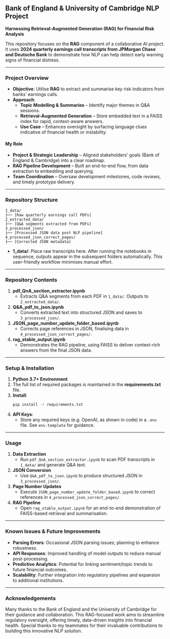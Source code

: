 ## Bank of England & University of Cambridge NLP Project
**Harnessing Retrieval-Augmented Generation (RAG) for Financial Risk Analysis**

This repository focuses on the **RAG** component of a collaborative AI project. It uses **2024 quarterly earnings call transcripts from JPMorgan Chase and Deutsche Bank** to demonstrate how NLP can help detect early warning signs of financial distress.

---

### Project Overview
- **Objective**: Utilise **RAG** to extract and summarise key risk indicators from banks’ earnings calls.  
- **Approach**:  
  - **Topic Modelling & Summaries** – Identify major themes in Q&A sessions.  
  - **Retrieval-Augmented Generation** – Store embedded text in a FAISS index for rapid, context-aware answers.  
  - **Use Case** – Enhances oversight by surfacing language clues indicative of financial health or instability.

#### My Role
- **Project & Strategic Leadership** – Aligned stakeholders’ goals (Bank of England & Cambridge) into a clear roadmap.  
- **RAG Pipeline Development** – Built an end-to-end flow, from data extraction to embedding and querying.  
- **Team Coordination** – Oversaw development milestones, code reviews, and timely prototype delivery.

---

### Repository Structure

```
1_data/
├── [Raw quarterly earnings call PDFs]
2_extracted_data/
├── [Q&A segments extracted from PDFs]
3_processed_json/
├── [Processed JSON data post NLP pipeline]
4_processed_json_correct_pages/
├── [Corrected JSON metadata]
```

- **1_data/**: Place raw transcripts here. After running the notebooks in sequence, outputs appear in the subsequent folders automatically. This user-friendly workflow minimises manual effort.

---

### Repository Contents

1. **pdf_QnA_section_extractor.ipynb**  
   - Extracts Q&A segments from each PDF in `1_data/`. Outputs to `2_extracted_data/`.
2. **Q&A_pdf_to_json.ipynb**  
   - Converts extracted text into structured JSON and saves to `3_processed_json/`.
3. **JSON_page_number_update_folder_based.ipynb**  
   - Corrects page references in JSON, finalising data in `4_processed_json_correct_pages/`.
4. **rag_stable_output.ipynb**  
   - Demonstrates the RAG pipeline, using FAISS to deliver context-rich answers from the final JSON data.

---

### Setup & Installation
1. **Python 3.7+ Environment**  
2. The full list of required packages is maintained in the **requirements.txt** file.
3. **Install**:  
   ```bash
   pip install -r requirements.txt
   ```
4. **API Keys**:  
   - Store any required keys (e.g. OpenAI, as shown in code) in a `.env` file. See `env.template` for guidance.

---

### Usage
1. **Data Extraction**  
   - Run `pdf_QnA_section_extractor.ipynb` to scan PDF transcripts in `1_data/` and generate Q&A text.  
2. **JSON Conversion**  
   - Use `Q&A_pdf_to_json.ipynb` to produce structured JSON in `3_processed_json/`.  
3. **Page Number Updates**  
   - Execute `JSON_page_number_update_folder_based.ipynb` to correct references in `4_processed_json_correct_pages/`.  
4. **RAG Pipeline**  
   - Open `rag_stable_output.ipynb` for an end-to-end demonstration of FAISS-based retrieval and summarisation.

---

### Known Issues & Future Improvements
- **Parsing Errors**: Occasional JSON parsing issues; planning to enhance robustness.  
- **API Responses**: Improved handling of model outputs to reduce manual post-processing.  
- **Predictive Analytics**: Potential for linking sentiment/topic trends to future financial outcomes.  
- **Scalability**: Further integration into regulatory pipelines and expansion to additional institutions.

---

### Acknowledgements
Many thanks to the Bank of England and the University of Cambridge for their guidance and collaboration. This RAG-focused work aims to streamline regulatory oversight, offering timely, data-driven insights into financial health. Special thanks to my teammates for their invaluable contributions to building this innovative NLP solution.